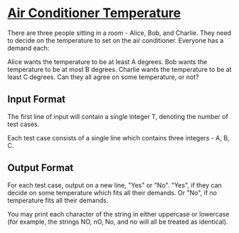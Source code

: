 # [Air Conditioner Temperature](https://www.codechef.com/START52D/problems/ACTEMP)
There are three people sitting in a room - Alice, Bob, and Charlie. They need to decide on the temperature to set on the air conditioner. Everyone has a demand each:

Alice wants the temperature to be at least A degrees.
Bob wants the temperature to be at most B degrees.
Charlie wants the temperature to be at least C degrees.
Can they all agree on some temperature, or not?

## Input Format
The first line of input will contain a single integer T, denoting the number of test cases.

Each test case consists of a single line which contains three integers - A, B, C.

## Output Format
For each test case, output on a new line, "Yes" or "No". "Yes", if they can decide on some temperature which fits all their demands. Or "No", if no temperature fits all their demands.

You may print each character of the string in either uppercase or lowercase (for example, the strings NO, nO, No, and no will all be treated as identical).
